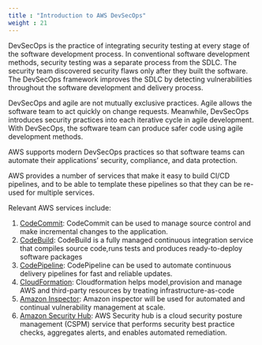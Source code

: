 ```yaml
---
title : "Introduction to AWS DevSecOps"
weight : 21
---
```


DevSecOps is the practice of integrating security testing at every stage of the software development process.
In conventional software development methods, security testing was a separate process from the SDLC. The security team discovered security flaws only after they built the software.
The DevSecOps framework improves the SDLC by detecting vulnerabilities throughout the software development and delivery process.

DevSecOps and agile are not mutually exclusive practices. Agile allows the software team to act quickly on change requests. Meanwhile, DevSecOps introduces security practices into each iterative cycle in agile development. With DevSecOps, the software team can produce safer code using agile development methods.



AWS supports modern DevSecOps practices so that software teams can automate their applications’ security, compliance, and data protection.

AWS provides a number of services that make it easy to build CI/CD pipelines, and to be able to template these pipelines so that they can be re-used for multiple services.

Relevant AWS services include:

1. [CodeCommit](https://aws.amazon.com/codecommit/): CodeCommit can be used to manage source control and make incremental changes to the application.
2. [CodeBuild](https://aws.amazon.com/codebuild/): CodeBuild is a fully managed continuous integration service that compiles source code,runs tests and produces ready-to-deploy software packages
3. [CodePipeline](https://aws.amazon.com/codepipeline/): CodePipeline can be used to automate continuous delivery pipelines for fast and reliable updates.
4. [CloudFormation](https://aws.amazon.com/cloudformation/): Cloudformation helps model,provision and manage AWS and third-party resources by treating infrastructure-as-code
3. [Amazon Inspector](https://aws.amazon.com/inspector/): Amazon inspector will be used for automated and continual vulnerability management at scale.
4. [Amazon Security Hub](https://aws.amazon.com/securityhub/): AWS Security hub is a cloud security posture management (CSPM) service that performs security best practice checks, aggregates alerts, and enables automated remediation.


